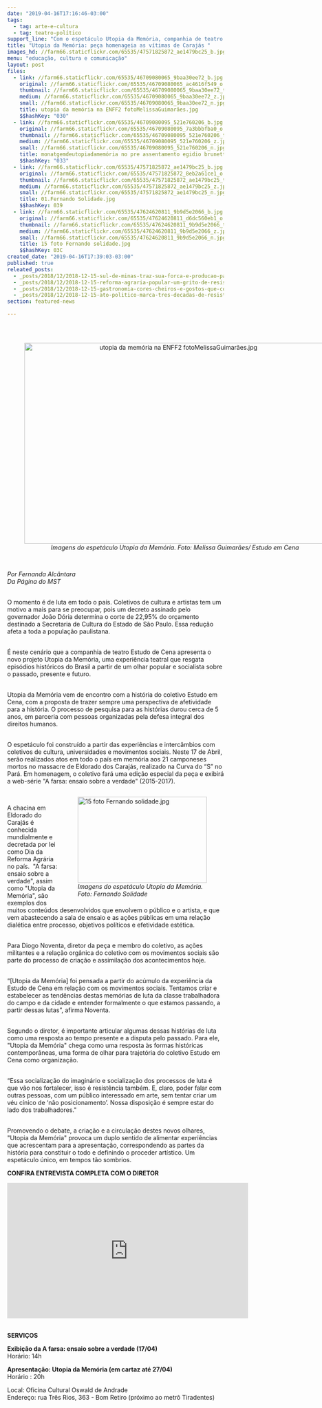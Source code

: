 ```yaml
---
date: "2019-04-16T17:16:46-03:00"
tags:
  - tag: arte-e-cultura
  - tag: teatro-político
support_line: "Com o espetáculo Utopia da Memória, companhia de teatro Estudo de Cena leva ao público a luta de trabalhadoras e trabalhadores no Brasil"
title: "Utopia da Memória: peça homenageia as vítimas de Carajás "
images_hd: //farm66.staticflickr.com/65535/47571825872_ae1479bc25_b.jpg
menu: "educação, cultura e comunicação"
layout: post
files:
  - link: //farm66.staticflickr.com/65535/46709080065_9baa30ee72_b.jpg
    original: //farm66.staticflickr.com/65535/46709080065_ac4616f549_o.jpg
    thumbnail: //farm66.staticflickr.com/65535/46709080065_9baa30ee72_t.jpg
    medium: //farm66.staticflickr.com/65535/46709080065_9baa30ee72_z.jpg
    small: //farm66.staticflickr.com/65535/46709080065_9baa30ee72_n.jpg
    title: utopia da memória na ENFF2 fotoMelissaGuimarães.jpg
    $$hashKey: "030"
  - link: //farm66.staticflickr.com/65535/46709080095_521e760206_b.jpg
    original: //farm66.staticflickr.com/65535/46709080095_7a3bbbfba0_o.jpg
    thumbnail: //farm66.staticflickr.com/65535/46709080095_521e760206_t.jpg
    medium: //farm66.staticflickr.com/65535/46709080095_521e760206_z.jpg
    small: //farm66.staticflickr.com/65535/46709080095_521e760206_n.jpg
    title: monatgemdeutopiadamemória no pre assentamento egidio brunett lagoinha sp_fotoMalissa Guimarães.jpg
    $$hashKey: "033"
  - link: //farm66.staticflickr.com/65535/47571825872_ae1479bc25_b.jpg
    original: //farm66.staticflickr.com/65535/47571825872_8eb2a61ce1_o.jpg
    thumbnail: //farm66.staticflickr.com/65535/47571825872_ae1479bc25_t.jpg
    medium: //farm66.staticflickr.com/65535/47571825872_ae1479bc25_z.jpg
    small: //farm66.staticflickr.com/65535/47571825872_ae1479bc25_n.jpg
    title: 01.Fernando Solidade.jpg
    $$hashKey: 039
  - link: //farm66.staticflickr.com/65535/47624620811_9b9d5e2066_b.jpg
    original: //farm66.staticflickr.com/65535/47624620811_d6dc560eb1_o.jpg
    thumbnail: //farm66.staticflickr.com/65535/47624620811_9b9d5e2066_t.jpg
    medium: //farm66.staticflickr.com/65535/47624620811_9b9d5e2066_z.jpg
    small: //farm66.staticflickr.com/65535/47624620811_9b9d5e2066_n.jpg
    title: 15 foto Fernando solidade.jpg
    $$hashKey: 03C
created_date: "2019-04-16T17:39:03-03:00"
published: true
releated_posts:
  - _posts/2018/12/2018-12-15-sul-de-minas-traz-sua-forca-e-producao-para-o-festival-da-reforma-agraria.md
  - _posts/2018/12/2018-12-15-reforma-agraria-popular-um-grito-de-resistencia.md
  - _posts/2018/12/2018-12-15-gastronomia-cores-cheiros-e-gostos-que-contam-a-importancia-da-reforma-agraria.md
  - _posts/2018/12/2018-12-15-ato-politico-marca-tres-decadas-de-resistencia-do-mst-em-minas-gerais.md
section: featured-news

---
```

<p>&nbsp;</p>

<div style="text-align:center">
<figure class="image" style="display:inline-block"><img alt="utopia da memória na ENFF2 fotoMelissaGuimarães.jpg" height="467" src="//farm66.staticflickr.com/65535/46709080065_9baa30ee72_b.jpg" width="700" />
<figcaption><em>Imagens do espet&aacute;culo Utopia da Mem&oacute;ria. Foto: Melissa Guimar&atilde;es/ Estudo em Cena</em></figcaption>
</figure>
</div>

<p><br />
<em>Por Fernanda Alc&acirc;ntara<br />
Da P&aacute;gina do MST</em><br />
&nbsp;</p>

<p>O momento &eacute; de luta em todo o pa&iacute;s.&nbsp;Coletivos de cultura e artistas tem um motivo a mais para se preocupar, pois&nbsp;um decreto assinado pelo governador Jo&atilde;o D&oacute;ria determina o corte de 22,95% do or&ccedil;amento destinado a Secretaria de Cultura do Estado de S&atilde;o Paulo. Essa&nbsp;redu&ccedil;&atilde;o afeta a toda a popula&ccedil;&atilde;o paulistana.</p>

<p><br />
&Eacute; neste cen&aacute;rio que a companhia de teatro Estudo de Cena apresenta o novo projeto Utopia da Mem&oacute;ria, uma experi&ecirc;ncia teatral que resgata epis&oacute;dios hist&oacute;ricos do Brasil&nbsp;a partir de um olhar popular e socialista sobre o passado, presente e futuro.</p>

<p><br />
Utopia da Mem&oacute;ria vem de encontro com a hist&oacute;ria do coletivo Estudo em Cena, com a proposta de trazer sempre uma perspectiva de afetividade para a hist&oacute;ria. O processo de pesquisa para as hist&oacute;rias durou cerca de 5 anos, em parceria com pessoas organizadas pela defesa integral dos direitos humanos.</p>

<p><br />
O espet&aacute;culo foi constru&iacute;do a partir das experi&ecirc;ncias e interc&acirc;mbios com coletivos de cultura, universidades e movimentos sociais. Neste 17 de Abril, ser&atilde;o realizados atos em todo o pa&iacute;s em mem&oacute;ria aos&nbsp;21 camponeses mortos no&nbsp;massacre de Eldorado dos Caraj&aacute;s, realizado na Curva do &ldquo;S&rdquo;&nbsp;no Par&aacute;. Em homenagem, o coletivo far&aacute; uma edi&ccedil;&atilde;o especial da pe&ccedil;a e exibir&aacute; a web-s&eacute;rie &quot;A farsa: ensaio sobre a verdade&quot; (2015-2017).</p>

<figure class="image" style="float:right"><img alt="15 foto Fernando solidade.jpg" height="200" src="//farm66.staticflickr.com/65535/47624620811_9b9d5e2066_b.jpg" width="300" />
<figcaption><em>Imagens do espet&aacute;culo Utopia da Mem&oacute;ria.<br />
Foto: Fernando Solidade</em></figcaption>
</figure>

<p>&nbsp;</p>

<p>A chacina em Eldorado do Caraj&aacute;s &eacute; conhecida mundialmente e decretada por lei como Dia da Reforma Agr&aacute;ria no pa&iacute;s.&nbsp; &quot;A farsa: ensaio sobre a verdade&quot;, assim como &quot;Utopia da Mem&oacute;ria&quot;, s&atilde;o exemplos dos muitos conte&uacute;dos desenvolvidos que envolvem o p&uacute;blico e o artista, e que vem abastecendo a sala de ensaio e as a&ccedil;&otilde;es p&uacute;blicas em uma rela&ccedil;&atilde;o dial&eacute;tica entre processo, objetivos pol&iacute;ticos e efetividade est&eacute;tica.</p>

<p><br />
Para Diogo Noventa, diretor da pe&ccedil;a e membro do coletivo, as a&ccedil;&otilde;es militantes e a rela&ccedil;&atilde;o org&acirc;nica do coletivo com os movimentos sociais s&atilde;o parte do processo de cria&ccedil;&atilde;o e assimila&ccedil;&atilde;o dos acontecimentos hoje.</p>

<p><br />
&ldquo;[Utopia da Mem&oacute;ria] foi pensada a partir do ac&uacute;mulo da experi&ecirc;ncia da Estudo de Cena em rela&ccedil;&atilde;o com os movimentos sociais. Tentamos criar e estabelecer as tend&ecirc;ncias destas mem&oacute;rias de luta da classe trabalhadora do campo e da cidade e entender formalmente o que estamos passando, a partir dessas lutas&rdquo;, afirma&nbsp;Noventa.</p>

<p><br />
Segundo o diretor, &eacute; importante articular algumas dessas hist&oacute;rias de luta como uma resposta ao tempo presente e a disputa pelo passado. Para ele, &quot;Utopia da Mem&oacute;ria&quot; chega como uma resposta &agrave;s formas hist&oacute;ricas contempor&acirc;neas, uma forma de olhar para trajet&oacute;ria do coletivo Estudo em Cena como organiza&ccedil;&atilde;o.</p>

<p><br />
&ldquo;Essa socializa&ccedil;&atilde;o do imagin&aacute;rio e socializa&ccedil;&atilde;o dos processos de luta &eacute; que v&atilde;o nos fortalecer, isso &eacute; resist&ecirc;ncia tamb&eacute;m. E, claro, poder falar com outras pessoas, com um p&uacute;blico interessado em arte, sem tentar criar um v&eacute;u c&iacute;nico de &lsquo;n&atilde;o posicionamento&rsquo;. Nossa disposi&ccedil;&atilde;o &eacute; sempre estar do lado dos trabalhadores.&quot;</p>

<p><br />
Promovendo o debate, a cria&ccedil;&atilde;o e a circula&ccedil;&atilde;o destes novos olhares, &quot;Utopia da Mem&oacute;ria&quot;&nbsp;provoca um duplo sentido de alimentar experi&ecirc;ncias que&nbsp;acrescentam para a apresenta&ccedil;&atilde;o, correspondendo as partes da hist&oacute;ria para constituir o todo e definindo o proceder art&iacute;stico. Um espet&aacute;culo &uacute;nico, em tempos t&atilde;o sombrios.</p>

<p><strong>CONFIRA ENTREVISTA COMPLETA COM O DIRETOR</strong></p>

<p><iframe allow="accelerometer; autoplay; encrypted-media; gyroscope; picture-in-picture" allowfullscreen="" frameborder="0" height="315" src="https://www.youtube.com/embed/REadj6uXVWc" width="560"></iframe></p>

<p><br />
<strong>SERVI&Ccedil;OS</strong></p>

<p><strong>Exibi&ccedil;&atilde;o da A farsa: ensaio sobre a verdade (17/04)</strong><br />
Hor&aacute;rio: 14h</p>

<p><strong>Apresenta&ccedil;&atilde;o: Utopia da Mem&oacute;ria (em cartaz at&eacute; 27/04)</strong><br />
Hor&aacute;rio : 20h</p>

<p>Local: Oficina Cultural Oswald de Andrade<br />
Endere&ccedil;o: rua Tr&ecirc;s Rios, 363 - Bom Retiro (pr&oacute;ximo ao metr&ocirc; Tiradentes)<br />
<br />
&nbsp;</p>

